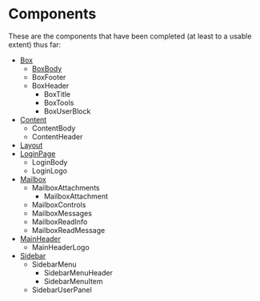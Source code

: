 Components
==========

These are the components that have been completed (at least to a usable extent) thus far:

 - [Box](box.md)
   - [BoxBody](box.md#boxbody)
   - BoxFooter
   - BoxHeader
     - BoxTitle
     - BoxTools
     - BoxUserBlock
 - [Content](content.md)
   - ContentBody
   - ContentHeader
 - [Layout](layout.md)
 - [LoginPage](login.md)
   - LoginBody
   - LoginLogo
 - [Mailbox](mailbox.md)
   - MailboxAttachments
     - MailboxAttachment
   - MailboxControls
   - MailboxMessages
   - MailboxReadInfo
   - MailboxReadMessage
 - [MainHeader](main-header.md)
   - MainHeaderLogo
 - [Sidebar](sidebar.md)
   - SidebarMenu
     - SidebarMenuHeader
     - SidebarMenuItem
   - SidebarUserPanel

